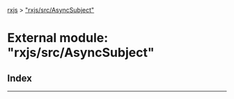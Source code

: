 [rxjs](../README.md) > ["rxjs/src/AsyncSubject"](../modules/_rxjs_src_asyncsubject_.md)

# External module: "rxjs/src/AsyncSubject"

## Index

---

